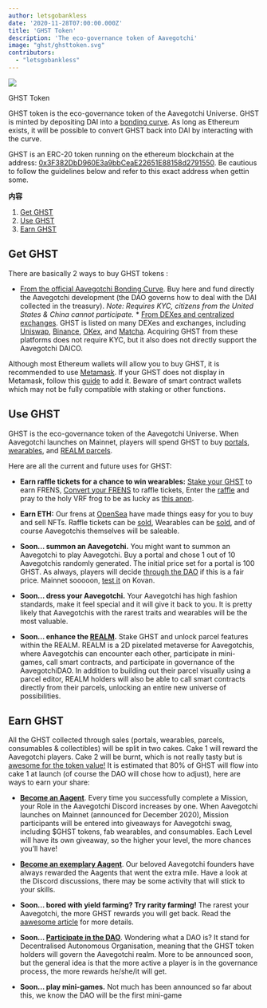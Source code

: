 ```yaml
---
author: letsgobankless
date: '2020-11-28T07:00:00.000Z'
title: 'GHST Token'
description: 'The eco-governance token of Aavegotchi'
image: "ghst/ghsttoken.svg"
contributors:
  - "letsgobankless"
---
```


<div class="headerImageContainer">
<img class="headerImage" src="/ghst/ghst.gif">
<p class="headerImageText">GHST Token</p>
</div>

GHST token is the eco-governance token of the Aavegotchi Universe. GHST is minted by depositing DAI into a [bonding curve](/posts/curve). As long as Ethereum exists, it will be possible to convert GHST back into DAI by interacting with the curve.

GHST is an ERC-20 token running on the ethereum blockchain at the address: <a href="https://etherscan.io/token/0x3F382DbD960E3a9bbCeaE22651E88158d2791550">0x3F382DbD960E3a9bbCeaE22651E88158d2791550</a>.  Be cautious to follow the guidelines below and refer to this exact address when gettin some.

<div class="contentsBox">

**内容**

<ol>
<li><a href=#get-ghst>Get GHST</a></li>
<li><a href=#use-ghst>Use GHST</a></li>
<li><a href=#use-ghst>Earn GHST</a></li>
</ol>

</div>

## Get GHST
There are basically 2 ways to buy GHST tokens :
  * [From the official Aavegotchi Bonding Curve](https://aavegotchi.com/curve). Buy here and fund directly the Aavegotchi development (the DAO governs how to deal with the DAI collected in the treasury). <i>Note: Requires KYC, citizens from the United States & China cannot participate.</i>  * [From DEXes and centralized exchanges](https://www.coingecko.com/en/coins/aavegotchi#markets). GHST is listed on many DEXes and exchanges, including <a href="https://app.uniswap.org/#/swap?inputCurrency=ETH&outputCurrency=0x3f382dbd960e3a9bbceae22651e88158d2791550">Uniswap</a>, <a href="https://www.binance.com/en/trade/GHST_ETH?layout=pro">Binance</a>, <a href="https://www.okex.com/spot/trade/ghst-eth#type=1">OKex</a>, and <a href="https://matcha.xyz/markets/GHST">Matcha</a>. Acquiring GHST from these platforms does not require KYC, but it also does not directly support the Aavegotchi DAICO.

Although most Ethereum wallets will allow you to buy GHST, it is recommended to use [Metamask](https://metamask.io/). If your GHST does not display in Metamask, follow this [guide](https://www.youtube.com/watch?v=vePRtkt5Bu0) to add it. Beware of smart contract wallets which may not be fully compatible with staking or other functions.


## Use GHST
GHST is the eco-governance token of the Aavegotchi Universe. When Aavegotchi launches on Mainnet, players will spend GHST to buy [portals](https://wiki.aavegotchi.com/portals), [wearables](https://wiki.aavegotchi.com/wearables), and [REALM parcels](https://wiki.aavegotchi.com/metaverse).

Here are all the current and future uses for GHST:

  * **Earn raffle tickets for a chance to win wearables:** [Stake your GHST](https://aavegotchi.com/stake) to earn FRENS, [Convert your FRENS](https://aavegotchi.com/shop) to raffle tickets, Enter the [raffle](https://aavegotchi.com/raffle) and pray to the holy VRF frog to be as lucky as [this anon](https://aavegotchi.medium.com/anon-and-the-green-ticket-5776969b3a69).

  * **Earn ETH:** Our frens at [OpenSea](https://opensea.io/) have made things easy for you to buy and sell NFTs. Raffle tickets can be [sold](https://opensea.io/assets/aavegotchi-frens-raffle-tickets), Wearables can be [sold](https://opensea.io/assets/aavegotchi-wearable-vouchers), and of course Aavegotchis themselves will be saleable.

  * **Soon... summon an Aavegotchi.** You might want to summon an Aavegotchi to play Aavegotchi. Buy a portal and chose 1 out of 10 Aavegotchis randomly generated. The initial price set for a portal is 100 GHST. As always, players will decide [through the DAO](/posts/dao) if this is a fair price. Mainnet sooooon, [test it](https://testnet.aavegotchi.com/portals) on Kovan.

  * **Soon... dress your Aavegotchi.** Your Aavegotchi has high fashion standards, make it feel special and it will give it back to you. It is pretty likely that Aavegotchis with the rarest traits and wearables will be the most valuable.

  * **Soon... enhance the [REALM](/posts/metaverse).** Stake GHST and unlock parcel features within the REALM. REALM is a 2D pixelated metaverse for Aavegotchis, where Aavegotchis can encounter each other, participate in mini-games, call smart contracts, and participate in governance of the AavegotchiDAO. In addition to building out their parcel visually using a parcel editor, REALM holders will also be able to call smart contracts directly from their parcels, unlocking an entire new universe of possibilities.



## Earn GHST
All the GHST collected through sales (portals, wearables, parcels, consumables & collectibles) will be split in two cakes. Cake 1 will reward the Aavegotchi players. Cake 2 will be burnt, which is not really tasty but is [awesome for the token value!](https://discord.com/channels/732491344970383370/769205560222285844/776545843607896074) It is estimated that 80% of GHST will flow into cake 1 at launch (of course the DAO will chose how to adjust), here are ways to earn your share:

 * **[Become an Aagent](https://discord.com/channels/732491344970383370/737923459061121044/738035042399551569)**. Every time you successfully complete a Mission, your Role in the Aavegotchi Discord increases by one. When Aavegotchi launches on Mainnet (announced for December 2020), Mission participants will be entered into giveaways for Aavegotchi swag, including $GHST tokens, fab wearables, and consumables. Each Level will have its own giveaway, so the higher your level, the more chances you’ll have!

* **[Become an exemplary Aagent](https://discord.com/invite/NPwnWB6)**. Our beloved Aavegotchi founders have always rewarded the Aagents that went the extra mile. Have a look at the Discord discussions, there may be some activity that will stick to your skills.

* **Soon... bored with yield farming? Try rarity farming!** The rarest your Aavegotchi, the more GHST rewards you will get back. Read the [aawesome article](/posts/rarity-farming) for more details.

* **Soon... [Participate in the DAO](/posts/dao)**. Wondering what a DAO is? It stand for Decentralised Autonomous Organisation, meaning that the GHST token holders will govern the Aavegotchi realm. More to be announced soon, but the general idea is that the more active a player is in the governance process, the more rewards he/she/it will get.

* <b>Soon... play mini-games.</b> Not much has been announced so far about this, we know the DAO will be the first mini-game

